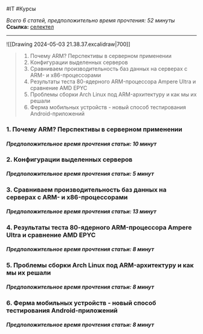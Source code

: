 #IT #Курсы

*Всего 6 статей, предположительно время прочтения: 52 минуты*
**Ссылка:** [селектел](https://selectel.ru/blog/courses/introduction-to-arm/?utm_medium=telegrambot&utm_source=botmother&utm_campaign=introduction-to-arm)

----

![[Drawing 2024-05-03 21.38.37.excalidraw|700]]
> 1. Почему ARM? Перспективы в серверном применении 
> 2. Конфигурации выделенных серверов 
> 3. Сравниваем производительность баз данных на серверах с ARM- и x86-процессорами 
> 4. Результаты теста 80-ядерного ARM-процессора Ampere Ultra и сравнение AMD EPYC 
> 5. Проблемы сборки Arch Linux под ARM-архитектуру и как мы их решали
> 6. Ферма мобильных устройств - новый способ тестирования Android-приложений

### 1. Почему ARM? Перспективы в серверном применении
##### *Предположительное время прочтения статьи: 10 минут*

### 2. Конфигурации выделенных серверов
##### *Предположительное время прочтения статьи: 5 минут*

### 3. Сравниваем производительность баз данных на серверах с ARM- и x86-процессорами
##### *Предположительное время прочтения статьи: 13 минут*

### 4. Результаты теста 80-ядерного ARM-процессора Ampere Ultra и сравнение AMD EPYC
##### *Предположительное время прочтения статьи: 8 минут*

### 5. Проблемы сборки Arch Linux под ARM-архитектуру и как мы их решали
##### *Предположительное время прочтения статьи: 8 минут*

### 6. Ферма мобильных устройств - новый способ тестирования Android-приложений
##### *Предположительное время прочтения статьи: 8 минут*
